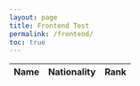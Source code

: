 ```yaml
---
layout: page
title: Frontend Test
permalink: /frontend/
toc: true
---
```


<!-- HTML table fragment for page -->
<table>
  <thead>
  <tr>
    <th>Name</th>
    <th>Nationality</th>
    <th>Rank</th>
  </tr>
  </thead>
  <tbody id="result">
  </tbody>
</table>

<br>



<script>
  const resultContainer = document.getElementById("result");

   // function holds data for players
    function Player(name, nationality, rank) {
        this.name = name;
        this.nationality = nationality;
        this.rank = rank;
    }

    // json conversion function
    Player.prototype.toJSON = function() {
        const obj = {name: this.name, nationality: this.nationality, rank: this.rank};
        const json = JSON.stringify(obj);
        return json;
    }

    // list of players
    var list = [ 
        new Player( "Spain", "#1", "Carlos Alcaraz Garfia"),
        new Player( "Russia", "#4", "Danil Medvedev"),
        new Player( "Norway", "#2", "Casper Ruud"),
        new Player( "Spain", "#3", "Rafael Nadal"),
        new Player( "USA", "#2885893", "Akhil Nandhakumar"),
        new Player( "USA", "GOAT", "Mr. Mort"),
        new Player( "Test", "#10", "Test")
    ];
  
    function PlayerClass(players){
        this.PlayerClass = players;
        this.json = [];
        this.PlayerClass.forEach(players => this.json.push(players.toJSON()));
    }
  
    // creates playerlist object
    playerlist = new PlayerClass(list);

// javascript variables and methods to build html using previous data

    for (const row of playerlist.PlayerClass) {

        const tr = document.createElement("tr");

        const name = document.createElement("td");
        const id = document.createElement("td");
        const rank = document.createElement("td");

        name.innerHTML = row.name;
        id.innerHTML = row.nationality; 
        rank.innerHTML = row.rank; 
        

        tr.appendChild(rank);
        tr.appendChild(name);
        tr.appendChild(id);
        

        resultContainer.appendChild(tr);
    }

// API ------------------------------------------------
    
async function api() {

const options = {
	method: 'GET',
	headers: {
		'X-RapidAPI-Key': 'af654d789amshce4b35d071f3bd2p1c0cc8jsn8db3aa6a8acc',
		'X-RapidAPI-Host': 'ultimate-tennis1.p.rapidapi.com'
	}
};

  return fetch('https://ultimate-tennis1.p.rapidapi.com/live_scores', options).then(response => response.json())
}

const x  = await api();
console.log(x);

</script>
